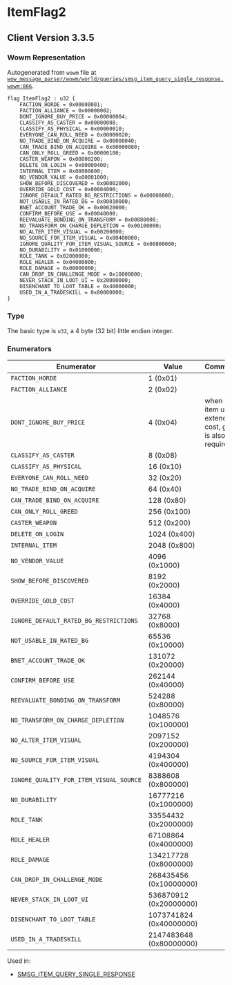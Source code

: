 # ItemFlag2

## Client Version 3.3.5

### Wowm Representation

Autogenerated from `wowm` file at [`wow_message_parser/wowm/world/queries/smsg_item_query_single_response.wowm:866`](https://github.com/gtker/wow_messages/tree/main/wow_message_parser/wowm/world/queries/smsg_item_query_single_response.wowm#L866).

```rust,ignore
flag ItemFlag2 : u32 {
    FACTION_HORDE = 0x00000001;
    FACTION_ALLIANCE = 0x00000002;
    DONT_IGNORE_BUY_PRICE = 0x00000004;
    CLASSIFY_AS_CASTER = 0x00000008;
    CLASSIFY_AS_PHYSICAL = 0x00000010;
    EVERYONE_CAN_ROLL_NEED = 0x00000020;
    NO_TRADE_BIND_ON_ACQUIRE = 0x00000040;
    CAN_TRADE_BIND_ON_ACQUIRE = 0x00000080;
    CAN_ONLY_ROLL_GREED = 0x00000100;
    CASTER_WEAPON = 0x00000200;
    DELETE_ON_LOGIN = 0x00000400;
    INTERNAL_ITEM = 0x00000800;
    NO_VENDOR_VALUE = 0x00001000;
    SHOW_BEFORE_DISCOVERED = 0x00002000;
    OVERRIDE_GOLD_COST = 0x00004000;
    IGNORE_DEFAULT_RATED_BG_RESTRICTIONS = 0x00008000;
    NOT_USABLE_IN_RATED_BG = 0x00010000;
    BNET_ACCOUNT_TRADE_OK = 0x00020000;
    CONFIRM_BEFORE_USE = 0x00040000;
    REEVALUATE_BONDING_ON_TRANSFORM = 0x00080000;
    NO_TRANSFORM_ON_CHARGE_DEPLETION = 0x00100000;
    NO_ALTER_ITEM_VISUAL = 0x00200000;
    NO_SOURCE_FOR_ITEM_VISUAL = 0x00400000;
    IGNORE_QUALITY_FOR_ITEM_VISUAL_SOURCE = 0x00800000;
    NO_DURABILITY = 0x01000000;
    ROLE_TANK = 0x02000000;
    ROLE_HEALER = 0x04000000;
    ROLE_DAMAGE = 0x08000000;
    CAN_DROP_IN_CHALLENGE_MODE = 0x10000000;
    NEVER_STACK_IN_LOOT_UI = 0x20000000;
    DISENCHANT_TO_LOOT_TABLE = 0x40000000;
    USED_IN_A_TRADESKILL = 0x80000000;
}
```
### Type
The basic type is `u32`, a 4 byte (32 bit) little endian integer.
### Enumerators
| Enumerator | Value  | Comment |
| --------- | -------- | ------- |
| `FACTION_HORDE` | 1 (0x01) |  |
| `FACTION_ALLIANCE` | 2 (0x02) |  |
| `DONT_IGNORE_BUY_PRICE` | 4 (0x04) | when item uses extended cost, gold is also required |
| `CLASSIFY_AS_CASTER` | 8 (0x08) |  |
| `CLASSIFY_AS_PHYSICAL` | 16 (0x10) |  |
| `EVERYONE_CAN_ROLL_NEED` | 32 (0x20) |  |
| `NO_TRADE_BIND_ON_ACQUIRE` | 64 (0x40) |  |
| `CAN_TRADE_BIND_ON_ACQUIRE` | 128 (0x80) |  |
| `CAN_ONLY_ROLL_GREED` | 256 (0x100) |  |
| `CASTER_WEAPON` | 512 (0x200) |  |
| `DELETE_ON_LOGIN` | 1024 (0x400) |  |
| `INTERNAL_ITEM` | 2048 (0x800) |  |
| `NO_VENDOR_VALUE` | 4096 (0x1000) |  |
| `SHOW_BEFORE_DISCOVERED` | 8192 (0x2000) |  |
| `OVERRIDE_GOLD_COST` | 16384 (0x4000) |  |
| `IGNORE_DEFAULT_RATED_BG_RESTRICTIONS` | 32768 (0x8000) |  |
| `NOT_USABLE_IN_RATED_BG` | 65536 (0x10000) |  |
| `BNET_ACCOUNT_TRADE_OK` | 131072 (0x20000) |  |
| `CONFIRM_BEFORE_USE` | 262144 (0x40000) |  |
| `REEVALUATE_BONDING_ON_TRANSFORM` | 524288 (0x80000) |  |
| `NO_TRANSFORM_ON_CHARGE_DEPLETION` | 1048576 (0x100000) |  |
| `NO_ALTER_ITEM_VISUAL` | 2097152 (0x200000) |  |
| `NO_SOURCE_FOR_ITEM_VISUAL` | 4194304 (0x400000) |  |
| `IGNORE_QUALITY_FOR_ITEM_VISUAL_SOURCE` | 8388608 (0x800000) |  |
| `NO_DURABILITY` | 16777216 (0x1000000) |  |
| `ROLE_TANK` | 33554432 (0x2000000) |  |
| `ROLE_HEALER` | 67108864 (0x4000000) |  |
| `ROLE_DAMAGE` | 134217728 (0x8000000) |  |
| `CAN_DROP_IN_CHALLENGE_MODE` | 268435456 (0x10000000) |  |
| `NEVER_STACK_IN_LOOT_UI` | 536870912 (0x20000000) |  |
| `DISENCHANT_TO_LOOT_TABLE` | 1073741824 (0x40000000) |  |
| `USED_IN_A_TRADESKILL` | 2147483648 (0x80000000) |  |

Used in:
* [SMSG_ITEM_QUERY_SINGLE_RESPONSE](smsg_item_query_single_response.md)

